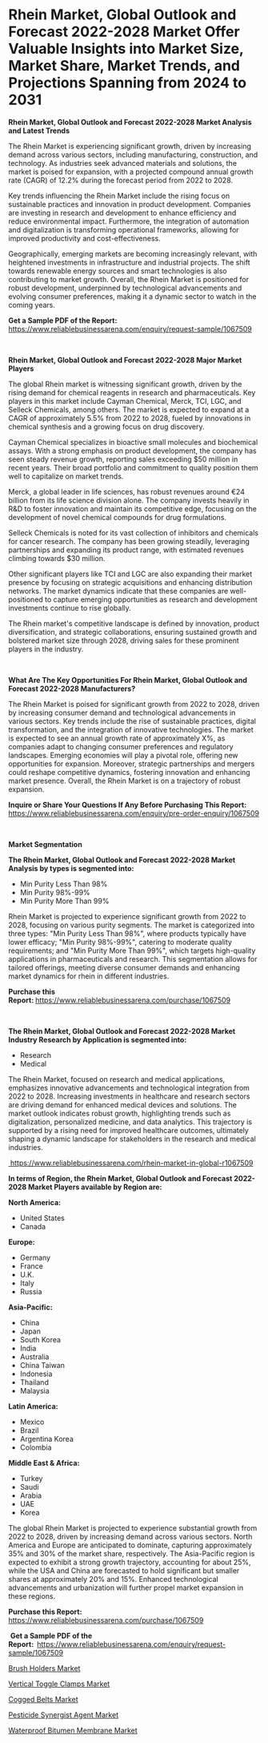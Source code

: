 <p><h1>Rhein Market, Global Outlook and Forecast 2022-2028 Market Offer Valuable Insights into Market Size, Market Share, Market Trends, and Projections Spanning from 2024 to 2031</h1></p><p><strong>Rhein Market, Global Outlook and Forecast 2022-2028 Market Analysis and Latest Trends</strong></p>
<p><p>The Rhein Market is experiencing significant growth, driven by increasing demand across various sectors, including manufacturing, construction, and technology. As industries seek advanced materials and solutions, the market is poised for expansion, with a projected compound annual growth rate (CAGR) of 12.2% during the forecast period from 2022 to 2028. </p><p>Key trends influencing the Rhein Market include the rising focus on sustainable practices and innovation in product development. Companies are investing in research and development to enhance efficiency and reduce environmental impact. Furthermore, the integration of automation and digitalization is transforming operational frameworks, allowing for improved productivity and cost-effectiveness.</p><p>Geographically, emerging markets are becoming increasingly relevant, with heightened investments in infrastructure and industrial projects. The shift towards renewable energy sources and smart technologies is also contributing to market growth. Overall, the Rhein Market is positioned for robust development, underpinned by technological advancements and evolving consumer preferences, making it a dynamic sector to watch in the coming years.</p></p>
<p><strong>Get a Sample PDF of the Report:&nbsp;</strong> <a href="https://www.reliablebusinessarena.com/enquiry/request-sample/1067509">https://www.reliablebusinessarena.com/enquiry/request-sample/1067509</a></p>
<p>&nbsp;</p>
<p><strong>Rhein Market, Global Outlook and Forecast 2022-2028 Major Market Players</strong></p>
<p><p>The global Rhein market is witnessing significant growth, driven by the rising demand for chemical reagents in research and pharmaceuticals. Key players in this market include Cayman Chemical, Merck, TCI, LGC, and Selleck Chemicals, among others. The market is expected to expand at a CAGR of approximately 5.5% from 2022 to 2028, fueled by innovations in chemical synthesis and a growing focus on drug discovery.</p><p>Cayman Chemical specializes in bioactive small molecules and biochemical assays. With a strong emphasis on product development, the company has seen steady revenue growth, reporting sales exceeding $50 million in recent years. Their broad portfolio and commitment to quality position them well to capitalize on market trends.</p><p>Merck, a global leader in life sciences, has robust revenues around €24 billion from its life science division alone. The company invests heavily in R&D to foster innovation and maintain its competitive edge, focusing on the development of novel chemical compounds for drug formulations.</p><p>Selleck Chemicals is noted for its vast collection of inhibitors and chemicals for cancer research. The company has been growing steadily, leveraging partnerships and expanding its product range, with estimated revenues climbing towards $30 million.</p><p>Other significant players like TCI and LGC are also expanding their market presence by focusing on strategic acquisitions and enhancing distribution networks. The market dynamics indicate that these companies are well-positioned to capture emerging opportunities as research and development investments continue to rise globally.</p><p>The Rhein market's competitive landscape is defined by innovation, product diversification, and strategic collaborations, ensuring sustained growth and bolstered market size through 2028, driving sales for these prominent players in the industry.</p></p>
<p>&nbsp;</p>
<p><strong>What Are The Key Opportunities For Rhein Market, Global Outlook and Forecast 2022-2028 Manufacturers?</strong></p>
<p><p>The Rhein Market is poised for significant growth from 2022 to 2028, driven by increasing consumer demand and technological advancements in various sectors. Key trends include the rise of sustainable practices, digital transformation, and the integration of innovative technologies. The market is expected to see an annual growth rate of approximately X%, as companies adapt to changing consumer preferences and regulatory landscapes. Emerging economies will play a pivotal role, offering new opportunities for expansion. Moreover, strategic partnerships and mergers could reshape competitive dynamics, fostering innovation and enhancing market presence. Overall, the Rhein Market is on a trajectory of robust expansion.</p></p>
<p><strong>Inquire or Share Your Questions If Any Before Purchasing This Report:</strong> <a href="https://www.reliablebusinessarena.com/enquiry/pre-order-enquiry/1067509">https://www.reliablebusinessarena.com/enquiry/pre-order-enquiry/1067509</a></p>
<p>&nbsp;</p>
<p><strong>Market Segmentation</strong></p>
<p><strong>The Rhein Market, Global Outlook and Forecast 2022-2028 Market Analysis by types is segmented into:</strong></p>
<p><ul><li>Min Purity Less Than 98%</li><li>Min Purity 98%-99%</li><li>Min Purity More Than 99%</li></ul></p>
<p><p>Rhein Market is projected to experience significant growth from 2022 to 2028, focusing on various purity segments. The market is categorized into three types: "Min Purity Less Than 98%", where products typically have lower efficacy; "Min Purity 98%-99%", catering to moderate quality requirements; and "Min Purity More Than 99%", which targets high-quality applications in pharmaceuticals and research. This segmentation allows for tailored offerings, meeting diverse consumer demands and enhancing market dynamics for rhein in different industries.</p></p>
<p><strong>Purchase this Report:&nbsp;</strong><a href="https://www.reliablebusinessarena.com/purchase/1067509">https://www.reliablebusinessarena.com/purchase/1067509</a></p>
<p>&nbsp;</p>
<p><strong>The Rhein Market, Global Outlook and Forecast 2022-2028 Market Industry Research by Application is segmented into:</strong></p>
<p><ul><li>Research</li><li>Medical</li></ul></p>
<p><p>The Rhein Market, focused on research and medical applications, emphasizes innovative advancements and technological integration from 2022 to 2028. Increasing investments in healthcare and research sectors are driving demand for enhanced medical devices and solutions. The market outlook indicates robust growth, highlighting trends such as digitalization, personalized medicine, and data analytics. This trajectory is supported by a rising need for improved healthcare outcomes, ultimately shaping a dynamic landscape for stakeholders in the research and medical industries.</p></p>
<p><a href="https://www.reliablebusinessarena.com/rhein-market-in-global-r1067509">&nbsp;https://www.reliablebusinessarena.com/rhein-market-in-global-r1067509</a></p>
<p><strong>In terms of Region, the Rhein Market, Global Outlook and Forecast 2022-2028 Market Players available by Region are:</strong></p>
<p>
    <p> <strong> North America: </strong>
        <ul>
            <li>United States</li>
            <li>Canada</li>
        </ul>
        </p> 
    <p> <strong> Europe: </strong>
        <ul>
            <li>Germany</li>
            <li>France</li>
            <li>U.K.</li>
            <li>Italy</li>
            <li>Russia</li>
        </ul>
        </p> 
    <p> <strong> Asia-Pacific: </strong>
        <ul>
            <li>China</li>
            <li>Japan</li>
            <li>South Korea</li>
            <li>India</li>
            <li>Australia</li>
            <li>China Taiwan</li>
            <li>Indonesia</li>
            <li>Thailand</li>
            <li>Malaysia</li>
        </ul>
        </p> 
    <p> <strong> Latin America: </strong>
        <ul>
            <li>Mexico</li>
            <li>Brazil</li>
            <li>Argentina Korea</li>
            <li>Colombia</li>
        </ul>
        </p> 
    <p> <strong> Middle East & Africa: </strong>
        <ul>
            <li>Turkey</li>
            <li>Saudi</li>
            <li>Arabia</li>
            <li>UAE</li>
            <li>Korea</li>
        </ul>
    </p>
    </p>
<p><p>The global Rhein Market is projected to experience substantial growth from 2022 to 2028, driven by increasing demand across various sectors. North America and Europe are anticipated to dominate, capturing approximately 35% and 30% of the market share, respectively. The Asia-Pacific region is expected to exhibit a strong growth trajectory, accounting for about 25%, while the USA and China are forecasted to hold significant but smaller shares at approximately 20% and 15%. Enhanced technological advancements and urbanization will further propel market expansion in these regions.</p></p>
<p><strong>Purchase this Report: </strong><a href="https://www.reliablebusinessarena.com/purchase/1067509">https://www.reliablebusinessarena.com/purchase/1067509</a></p>
<p>&nbsp;<strong>Get a Sample PDF of the Report:&nbsp;&nbsp;</strong><a href="https://www.reliablebusinessarena.com/enquiry/request-sample/1067509">https://www.reliablebusinessarena.com/enquiry/request-sample/1067509</a></p>
<p><strong></strong></p>
<p><p><a href="https://medium.com/@waddy46852/the-brush-holders-industry-analysis-report-offers-a-comprehensive-and-current-examination-of-the-acf2c04c375e">Brush Holders Market</a></p><p><a href="https://www.linkedin.com/pulse/future-innovation-global-vertical-toggle-clamps-market-growth-r59af?trackingId=xQmhAO59QAKjom07hKZYfA%3D%3D">Vertical Toggle Clamps Market</a></p><p><a href="https://www.linkedin.com/pulse/strategic-market-insights-navigating-global-cogged-belts-ivfsf?trackingId=dlhC%2BpPPTeS9lzegIS%2BncA%3D%3D">Cogged Belts Market</a></p><p><a href="https://issuu.com/reportprime-2/docs/pesticide-synergist-agent-market-si_c431e41b315242">Pesticide Synergist Agent Market</a></p><p><a href="https://issuu.com/reportprime-2/docs/waterproof-bitumen-membrane-market-_ee2c5654c087fe">Waterproof Bitumen Membrane Market</a></p></p>